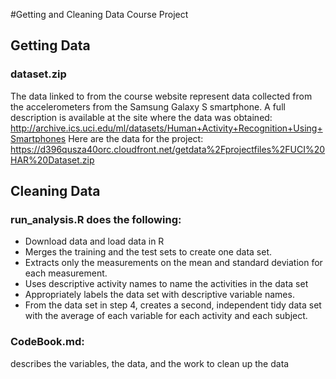 #Getting and Cleaning Data Course Project

## Getting Data
### dataset.zip
The data linked to from the course website represent data collected from the accelerometers from the Samsung Galaxy S smartphone. A full description is available at the site where the data was obtained: 
http://archive.ics.uci.edu/ml/datasets/Human+Activity+Recognition+Using+Smartphones 
Here are the data for the project:
https://d396qusza40orc.cloudfront.net/getdata%2Fprojectfiles%2FUCI%20HAR%20Dataset.zip 

## Cleaning Data
### run_analysis.R does the following:
*    Download data and load data in R
*    Merges the training and the test sets to create one data set.
*    Extracts only the measurements on the mean and standard deviation for each measurement. 
*    Uses descriptive activity names to name the activities in the data set
*    Appropriately labels the data set with descriptive variable names. 
*    From the data set in step 4, creates a second, independent tidy data set with the average of each variable for each activity and each subject.

### CodeBook.md:
describes the variables, the data, and the work to clean up the data